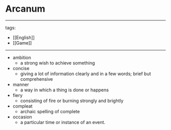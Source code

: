 ﻿---
layout: default
---

# Arcanum

---
tags:
  - [[English]]
  - [[Game]]
---

* ambition
  * a strong wish to achieve something
* concise
  * giving a lot of information clearly and in a few words; brief but comprehensive
* manner
  * a way in which a thing is done or happens
* fiery
  * consisting of fire or burning strongly and brightly
* compleat 
  * archaic spelling of complete
* occasion
  * a particular time or instance of an event.

